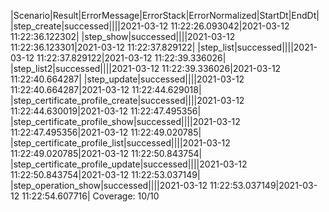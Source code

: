 |Scenario|Result|ErrorMessage|ErrorStack|ErrorNormalized|StartDt|EndDt|
|step_create|successed||||2021-03-12 11:22:26.093042|2021-03-12 11:22:36.122302|
|step_show|successed||||2021-03-12 11:22:36.123301|2021-03-12 11:22:37.829122|
|step_list|successed||||2021-03-12 11:22:37.829122|2021-03-12 11:22:39.336026|
|step_list2|successed||||2021-03-12 11:22:39.336026|2021-03-12 11:22:40.664287|
|step_update|successed||||2021-03-12 11:22:40.664287|2021-03-12 11:22:44.629018|
|step_certificate_profile_create|successed||||2021-03-12 11:22:44.630019|2021-03-12 11:22:47.495356|
|step_certificate_profile_show|successed||||2021-03-12 11:22:47.495356|2021-03-12 11:22:49.020785|
|step_certificate_profile_list|successed||||2021-03-12 11:22:49.020785|2021-03-12 11:22:50.843754|
|step_certificate_profile_update|successed||||2021-03-12 11:22:50.843754|2021-03-12 11:22:53.037149|
|step_operation_show|successed||||2021-03-12 11:22:53.037149|2021-03-12 11:22:54.607716|
Coverage: 10/10
